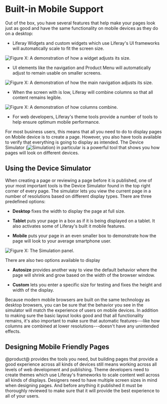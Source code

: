 # Built-in Mobile Support

Out of the box, you have several features that help make your pages look just 
as good and have the same functionality on mobile devices as they do on a 
desktop:

-  Liferay Widgets and custom widgets which use Liferay's UI frameworks will
    automatically scale to fit the screen size.

![Figure X: A demonstration of how a widget adjusts its size.](../../../../images/widget-adjustment.png)

-  UI elements like the navigation and Product Menu will automatically adjust to
    remain usable on smaller screens.

![Figure X: A demonstration of how the main navigation adjusts its size.](../../../../images/navigation-adjustment.png)

-  When the screen with is low, Liferay will combine columns so that all 
    content remains legible.

![Figure X: A demonstration of how columns combine.](../../../../images/columns-adjustment.png)    
    
-  For web developers, Liferay's theme tools provide a number of tools to help
    ensure optimum mobile performance.

For most business users, this means that all you need to do to display pages on 
Mobile device is to create a page. However, you also have tools available to 
verify that everything is going to display as intended. The Device Simulator (![Simulation](../../../../images/icon-simulation.png)) in 
particular is a powerful tool that shows you how pages will look on different 
devices. 

## Using the Device Simulator

When creating a page or reviewing a page before it is published, one of your 
most important tools is the Device Simulator found in the top right corner of 
every page. The simulator lets you view the current page in a number of 
resolutions based on different display types. There are three predefined 
options:

-  **Desktop** fixes the width to display the page at full size.

-  **Tablet** puts your page in a box as if it is being displayed on a tablet. 
    It also activates some of Liferay's built it mobile features.

-  **Mobile** puts your page in an even smaller box to demonstrate how the page 
    will look to your average smartphone user.

![Figure X: The Simulation panel.](../../../../images/device-simulation.png)    

There are also two options available to display 

-  **Autosize** provides another way to view the default behavior where the page
    will shrink and grow based on the width of the browser window.
    
-  **Custom** lets you enter a specific size for testing and fixes the height 
    and width of the display.

Because modern mobile browsers are built on the same technology as desktop 
browsers, you can be sure that the behavior you see in the simulator will match 
the experience of users on mobile devices. In addition to making sure the basic layout looks good and that all functionality remains, it's also important to make sure that automatic features---like how columns are combined at lower resolutions---doesn't have any unintended effects.

## Designing Mobile Friendly Pages

@product@ provides the tools you need, but building pages that provide a good experience across all kinds of devices still means working across all levels of web development and publishing. Theme developers need to create themes which use Liferay's frameworks to scale content well across all kinds of displays. Designers need to have multiple screen sizes in mind when designing pages. And before anything it published it must be thoroughly reviewed to make sure that it will provide the best experience to all of your users.
